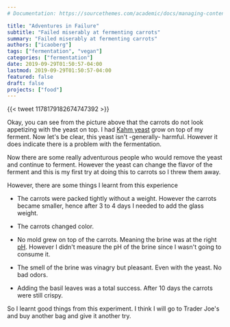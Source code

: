 ```yaml
---
# Documentation: https://sourcethemes.com/academic/docs/managing-content/

title: "Adventures in Failure"
subtitle: "Failed miserably at fermenting carrots"
summary: "Failed miserably at fermenting carrots"
authors: ["icaoberg"]
tags: ["fermentation", "vegan"]
categories: ["fermentation"]
date: 2019-09-29T01:50:57-04:00
lastmod: 2019-09-29T01:50:57-04:00
featured: false
draft: false
projects: ["food"]
---
```


{{< tweet 1178179182674747392 >}}

Okay, you can see from the picture above that the carrots do not look appetizing with the yeast on top. I had [Kahm yeast](https://www.fermentingforfoodies.com/kahm-yeast-mold/) grow on top of my ferment. Now let's be clear, this yeast isn't -generally- harmful. However it does indicate there is a problem with the fermentation.

Now there are some really adventurous people who would remove the yeast and continue to ferment. However the yeast can change the flavor of the ferment and this is my first try at doing this to carrots so I threw them away.

However, there are some things I learnt from this experience

* The carrots were packed tightly without a weight. However the carrots became smaller, hence after 3 to 4 days I needed to add the glass weight.

* The carrots changed color.

* No mold grew on top of the carrots. Meaning the brine was at the right [pH](https://www.foodsafetynews.com/2014/03/fermenting-veggies-at-home-follow-food-safety-abcs/). However I didn't measure the pH of the brine since I wasn't going to consume it.

* The smell of the brine was vinagry but pleasant. Even with the yeast. No bad odors.

* Adding the basil leaves was a total success. After 10 days the carrots were still crispy.

So I learnt good things from this experiment. I think I will go to Trader Joe's and buy another bag and give it another try. 
